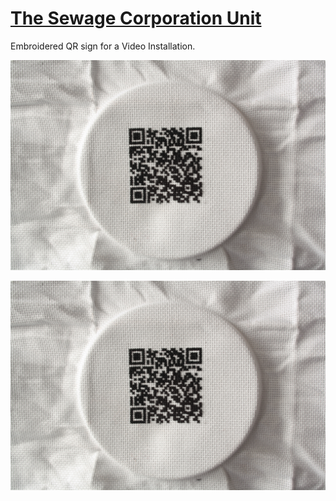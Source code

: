 # [The Sewage Corporation Unit](http://helenemartin.github.io/http://helenemartin.github.io/The-sewage-corporation-unit/)

Embroidered QR sign for a Video Installation.

![QR sign][id]

[id]: img/embroidqr1.jpg "Embroidered QR sign"

![QR sign2][id]

[id]: img/embroidqr2.jpg "Embroidered QR sign black background"
